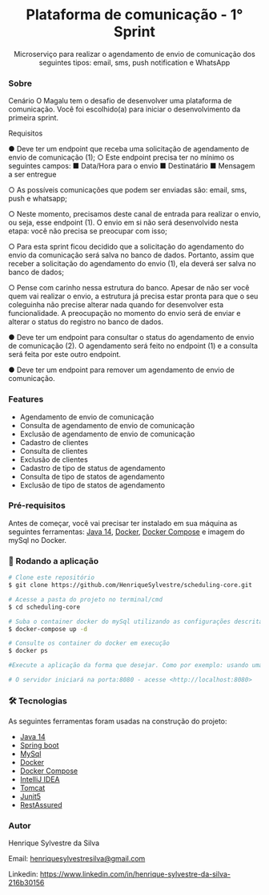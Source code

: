 <h1 align="center">Plataforma de comunicação - 1° Sprint</h1>
<p align="center">Microserviço para realizar o agendamento de envio de comunicação dos seguintes tipos: email, sms, push notification e WhatsApp</p>

### Sobre

Cenário
O Magalu tem o desafio de desenvolver uma plataforma de comunicação. Você foi escolhido(a)
para iniciar o desenvolvimento da primeira sprint.

Requisitos

● Deve ter um endpoint que receba uma solicitação de agendamento de envio de
comunicação (1);
○ Este endpoint precisa ter no mínimo os seguintes campos:
■ Data/Hora para o envio
■ Destinatário
■ Mensagem a ser entregue

○ As possíveis comunicações que podem ser enviadas são: email, sms, push e
whatsapp;

○ Neste momento, precisamos deste canal de entrada para realizar o envio, ou
seja, esse endpoint (1). O envio em si não será desenvolvido nesta etapa: você
não precisa se preocupar com isso;

○ Para esta sprint ficou decidido que a solicitação do agendamento do envio da
comunicação será salva no banco de dados. Portanto, assim que receber a
solicitação do agendamento do envio (1), ela deverá ser salva no banco de
dados;

○ Pense com carinho nessa estrutura do banco. Apesar de não ser você quem vai
realizar o envio, a estrutura já precisa estar pronta para que o seu coleguinha
não precise alterar nada quando for desenvolver esta funcionalidade. A
preocupação no momento do envio será de enviar e alterar o status do registro
no banco de dados.

● Deve ter um endpoint para consultar o status do agendamento de envio de
comunicação (2). O agendamento será feito no endpoint (1) e a consulta será feita por
este outro endpoint.

● Deve ter um endpoint para remover um agendamento de envio de comunicação.

### Features

- Agendamento de envio de comunicação
- Consulta de agendamento de envio de comunicação
- Exclusão de agendamento de envio de comunicação
- Cadastro de clientes
- Consulta de clientes
- Exclusão de clientes
- Cadastro de tipo de status de agendamento
- Consulta de tipo de statos de agendamento 
- Exclusão de tipo de statos de agendamento

### Pré-requisitos

Antes de começar, você vai precisar ter instalado em sua máquina as seguintes ferramentas:
[Java 14](https://www.java.com/pt-BR/), [Docker](https://www.docker.com/), [Docker Compose](https://docs.docker.com/compose/install/) e imagem do mySql no Docker.

### 🎲 Rodando a aplicação

```bash
# Clone este repositório
$ git clone https://github.com/HenriqueSylvestre/scheduling-core.git

# Acesse a pasta do projeto no terminal/cmd
$ cd scheduling-core

# Suba o container docker do mySql utilizando as configurações descrita no docker-compose.yml executando o comando
$ docker-compose up -d

# Consulte os container do docker em execução
$ docker ps

#Execute a aplicação da forma que desejar. Como por exemplo: usando uma IDE de desenvolvimento como IntelliJ IDEA Community

# O servidor iniciará na porta:8080 - acesse <http://localhost:8080>
```

### 🛠 Tecnologias

As seguintes ferramentas foram usadas na construção do projeto:

- [Java 14](https://www.java.com/pt-BR/)
- [Spring boot](https://spring.io/projects/spring-boot)
- [MySql](https://www.mysql.com/)
- [Docker](https://www.docker.com/)
- [Docker Compose](https://docs.docker.com/compose/)
- [IntelliJ IDEA](https://www.jetbrains.com/pt-br/)
- [Tomcat](http://tomcat.apache.org/)
- [Junit5](https://junit.org/junit5/)
- [RestAssured](https://rest-assured.io/)

### Autor

Henrique Sylvestre da Silva 

Email: henriquesylvestresilva@gmail.com 

Linkedin: https://www.linkedin.com/in/henrique-sylvestre-da-silva-216b30156
